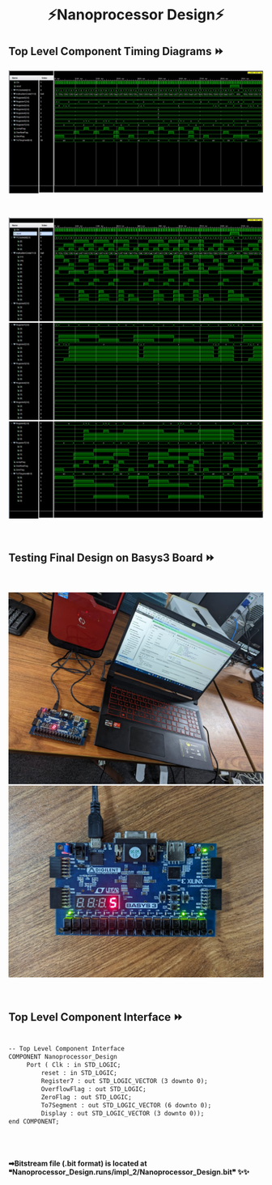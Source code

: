 
<h1 align="center">⚡Nanoprocessor Design⚡</h2>

<h2>Top Level Component Timing Diagrams ⏩</h2>
<p align="center">
<img src="https://github.com/Sharada001/Nanoprocessor_Design/blob/c14f64fbc7d531036ec550dc26e1c5b2252e273f/Timing_Diagrams/Top_Level_Component.jpg">
</p>

<br>
<p align="center">
<img src="https://github.com/Sharada001/Nanoprocessor_Design/blob/c14f64fbc7d531036ec550dc26e1c5b2252e273f/Timing_Diagrams/Top_Level_Component_Part_1.jpg">
<img src="https://github.com/Sharada001/Nanoprocessor_Design/blob/c14f64fbc7d531036ec550dc26e1c5b2252e273f/Timing_Diagrams/Top_Level_Component_Part_2.jpg">
<img src="https://github.com/Sharada001/Nanoprocessor_Design/blob/c14f64fbc7d531036ec550dc26e1c5b2252e273f/Timing_Diagrams/Top_Level_Component_Part_3.jpg">
</p>
<br>

<h2>Testing Final Design on Basys3 Board ⏩</h2>
<br>
<p align="center">
<img src="https://github.com/Sharada001/Nanoprocessor_Design/blob/c14f64fbc7d531036ec550dc26e1c5b2252e273f/Testing%20on%20Basys3%20Board.jpg">
<img src="https://github.com/Sharada001/Nanoprocessor_Design/blob/c14f64fbc7d531036ec550dc26e1c5b2252e273f/Testing%20on%20Basys3_Board.jpg">
</p>
<br>

<h2>Top Level Component Interface ⏩</h2>

<pre>
<code>
-- Top Level Component Interface
COMPONENT Nanoprocessor_Design
     Port ( Clk : in STD_LOGIC;
         reset : in STD_LOGIC;
         Register7 : out STD_LOGIC_VECTOR (3 downto 0);
         OverflowFlag : out STD_LOGIC;
         ZeroFlag : out STD_LOGIC;
         To7Segment : out STD_LOGIC_VECTOR (6 downto 0);
         Display : out STD_LOGIC_VECTOR (3 downto 0));
end COMPONENT;  
</code>
</pre>

<br>
<h4><b>➡Bitstream file (.bit format) is located at ❝Nanoprocessor_Design.runs/impl_2/Nanoprocessor_Design.bit❞ ✨✨</b></h4>
<br>

